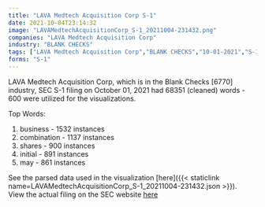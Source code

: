 ```yaml
---
title: "LAVA Medtech Acquisition Corp S-1"
date: 2021-10-04T23:14:32
image: "LAVAMedtechAcquisitionCorp_S-1_20211004-231432.png"
companies: "LAVA Medtech Acquisition Corp"
industry: "BLANK CHECKS"
tags: ["LAVA Medtech Acquisition Corp","BLANK CHECKS","10-01-2021","S-1"]
forms: "S-1"
---
```

LAVA Medtech Acquisition Corp, which is in the Blank Checks [6770] industry, SEC S-1 filing on October 01, 2021 had 68351 (cleaned) words - 600 were utilized for the visualizations.

Top Words:
1. business - 1532 instances
2. combination - 1137 instances
3. shares - 900 instances
4. initial - 891 instances
5. may - 861 instances


See the parsed data used in the visualization [here]({{< staticlink name=LAVAMedtechAcquisitionCorp_S-1_20211004-231432.json >}}).  
View the actual filing on the SEC website [here](https://www.sec.gov/Archives/edgar/data/1855450/0001104659-21-122070.txt)